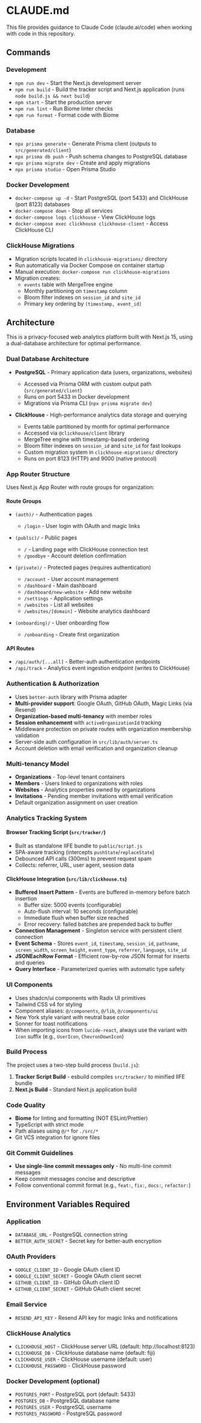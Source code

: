 # CLAUDE.md

This file provides guidance to Claude Code (claude.ai/code) when working with code in this repository.

## Commands

### Development
- `npm run dev` - Start the Next.js development server
- `npm run build` - Build the tracker script and Next.js application (runs `node build.js && next build`)
- `npm start` - Start the production server
- `npm run lint` - Run Biome linter checks
- `npm run format` - Format code with Biome

### Database
- `npx prisma generate` - Generate Prisma client (outputs to `src/generated/client`)
- `npx prisma db push` - Push schema changes to PostgreSQL database
- `npx prisma migrate dev` - Create and apply migrations
- `npx prisma studio` - Open Prisma Studio

### Docker Development
- `docker-compose up -d` - Start PostgreSQL (port 5433) and ClickHouse (port 8123) databases
- `docker-compose down` - Stop all services
- `docker-compose logs clickhouse` - View ClickHouse logs
- `docker-compose exec clickhouse clickhouse-client` - Access ClickHouse CLI

### ClickHouse Migrations
- Migration scripts located in `clickhouse-migrations/` directory
- Run automatically via Docker Compose on container startup
- Manual execution: `docker-compose run clickhouse-migrations`
- Migration creates:
  - `events` table with MergeTree engine
  - Monthly partitioning on `timestamp` column
  - Bloom filter indexes on `session_id` and `site_id`
  - Primary key ordering by `(timestamp, event_id)`

## Architecture

This is a privacy-focused web analytics platform built with Next.js 15, using a dual-database architecture for optimal performance.

### Dual Database Architecture
- **PostgreSQL** - Primary application data (users, organizations, websites)
  - Accessed via Prisma ORM with custom output path (`src/generated/client`)
  - Runs on port 5433 in Docker development
  - Migrations via Prisma CLI (`npx prisma migrate dev`)

- **ClickHouse** - High-performance analytics data storage and querying
  - Events table partitioned by month for optimal performance
  - Accessed via `@clickhouse/client` library
  - MergeTree engine with timestamp-based ordering
  - Bloom filter indexes on `session_id` and `site_id` for fast lookups
  - Custom migration system in `clickhouse-migrations/` directory
  - Runs on port 8123 (HTTP) and 9000 (native protocol)

### App Router Structure
Uses Next.js App Router with route groups for organization:

#### Route Groups
- `(auth)/` - Authentication pages
  - `/login` - User login with OAuth and magic links

- `(public)/` - Public pages
  - `/` - Landing page with ClickHouse connection test
  - `/goodbye` - Account deletion confirmation

- `(private)/` - Protected pages (requires authentication)
  - `/account` - User account management
  - `/dashboard` - Main dashboard
  - `/dashboard/new-website` - Add new website
  - `/settings` - Application settings
  - `/websites` - List all websites
  - `/websites/[domain]` - Website analytics dashboard

- `(onboarding)/` - User onboarding flow
  - `/onboarding` - Create first organization

#### API Routes
- `/api/auth/[...all]` - Better-auth authentication endpoints
- `/api/track` - Analytics event ingestion endpoint (writes to ClickHouse)

### Authentication & Authorization
- Uses `better-auth` library with Prisma adapter
- **Multi-provider support**: Google OAuth, GitHub OAuth, Magic Links (via Resend)
- **Organization-based multi-tenancy** with member roles
- **Session enhancement** with `activeOrganizationId` tracking
- Middleware protection on private routes with organization membership validation
- Server-side auth configuration in `src/lib/auth/server.ts`
- Account deletion with email verification and organization cleanup

### Multi-tenancy Model
- **Organizations** - Top-level tenant containers
- **Members** - Users linked to organizations with roles
- **Websites** - Analytics properties owned by organizations
- **Invitations** - Pending member invitations with email verification
- Default organization assignment on user creation

### Analytics Tracking System
#### Browser Tracking Script (`src/tracker/`)
- Built as standalone IIFE bundle to `public/script.js`
- SPA-aware tracking (intercepts `pushState`/`replaceState`)
- Debounced API calls (300ms) to prevent request spam
- Collects: referrer, URL, user agent, session data

#### ClickHouse Integration (`src/lib/clickhouse.ts`)
- **Buffered Insert Pattern** - Events are buffered in-memory before batch insertion
  - Buffer size: 5000 events (configurable)
  - Auto-flush interval: 10 seconds (configurable)
  - Immediate flush when buffer size reached
  - Error recovery: failed batches are prepended back to buffer
- **Connection Management** - Singleton service with persistent client connection
- **Event Schema** - Stores `event_id`, `timestamp`, `session_id`, `pathname`, `screen_width`, `screen_height`, `event_type`, `referrer`, `language`, `site_id`
- **JSONEachRow Format** - Efficient row-by-row JSON format for inserts and queries
- **Query Interface** - Parameterized queries with automatic type safety

### UI Components
- Uses shadcn/ui components with Radix UI primitives
- Tailwind CSS v4 for styling
- Component aliases: `@/components`, `@/lib`, `@/components/ui`
- New York style variant with neutral base color
- Sonner for toast notifications
- When importing icons from `lucide-react`, always use the variant with `Icon` suffix (e.g., `UserIcon`, `ChevronDownIcon`)

### Build Process
The project uses a two-step build process (`build.js`):
1. **Tracker Script Build** - esbuild compiles `src/tracker/` to minified IIFE bundle
2. **Next.js Build** - Standard Next.js application build

### Code Quality
- **Biome** for linting and formatting (NOT ESLint/Prettier)
- TypeScript with strict mode
- Path aliases using `@/*` for `./src/*`
- Git VCS integration for ignore files

### Git Commit Guidelines
- **Use single-line commit messages only** - No multi-line commit messages
- Keep commit messages concise and descriptive
- Follow conventional commit format (e.g., `feat:`, `fix:`, `docs:`, `refactor:`)

## Environment Variables Required

### Application
- `DATABASE_URL` - PostgreSQL connection string
- `BETTER_AUTH_SECRET` - Secret key for better-auth encryption

### OAuth Providers
- `GOOGLE_CLIENT_ID` - Google OAuth client ID
- `GOOGLE_CLIENT_SECRET` - Google OAuth client secret
- `GITHUB_CLIENT_ID` - GitHub OAuth client ID
- `GITHUB_CLIENT_SECRET` - GitHub OAuth client secret

### Email Service
- `RESEND_API_KEY` - Resend API key for magic links and notifications

### ClickHouse Analytics
- `CLICKHOUSE_HOST` - ClickHouse server URL (default: http://localhost:8123)
- `CLICKHOUSE_DB` - ClickHouse database name (default: fiji)
- `CLICKHOUSE_USER` - ClickHouse username (default: user)
- `CLICKHOUSE_PASSWORD` - ClickHouse password

### Docker Development (optional)
- `POSTGRES_PORT` - PostgreSQL port (default: 5433)
- `POSTGRES_DB` - PostgreSQL database name
- `POSTGRES_USER` - PostgreSQL username
- `POSTGRES_PASSWORD` - PostgreSQL password
